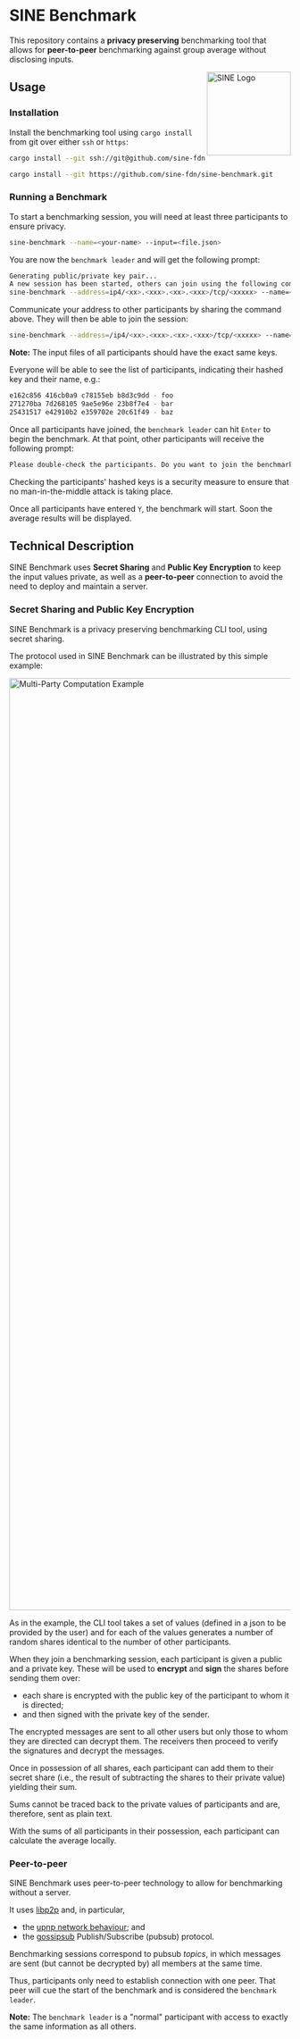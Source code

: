 # SINE Benchmark

This repository contains a **privacy preserving** benchmarking tool that allows for **peer-to-peer** benchmarking against group average without disclosing inputs.

<img alt="SINE Logo" height="150" align="right" src="https://user-images.githubusercontent.com/358580/204315360-9e4916df-5080-4e7c-bd5b-7e002309b9db.png">

## Usage

### Installation

Install the benchmarking tool using `cargo install` from git over either `ssh` or `https`:

```sh
cargo install --git ssh://git@github.com/sine-fdn/sine-benchmark.git
```

```sh
cargo install --git https://github.com/sine-fdn/sine-benchmark.git
```

### Running a Benchmark

To start a benchmarking session, you will need at least three participants to ensure privacy.

```sh
sine-benchmark --name=<your-name> --input=<file.json>
```

You are now the `benchmark leader` and will get the following prompt:

```sh
Generating public/private key pair...
A new session has been started, others can join using the following command:
sine-benchmark --address=ip4/<xx>.<xxx>.<xx>.<xxx>/tcp/<xxxxx> --name=<your_alias> --input=<file.json>
```

Communicate your address to other participants by sharing the command above. They will then be able to join the session:

```sh
sine-benchmark --address=/ip4/<xx>.<xxx>.<xx>.<xxx>/tcp/<xxxxx> --name=<your-name> --input=<file.json>
```

**Note:** The input files of all participants should have the exact same keys.

Everyone will be able to see the list of participants, indicating their hashed key and their name, e.g.:
```sh
e162c856 416cb0a9 c78155eb b8d3c9dd - foo
271270ba 7d268105 9ae5e96e 23b8f7e4 - bar
25431517 e42910b2 e359702e 20c61f49 - baz
```

Once all participants have joined, the `benchmark leader` can hit `Enter` to begin the benchmark. At that point, other participants will receive the following prompt:

```sh
Please double-check the participants. Do you want to join the benchmark? [Y/n]
```

Checking the participants' hashed keys is a security measure to ensure that no man-in-the-middle attack is taking place.

Once all participants have entered `Y`, the benchmark will start. Soon the average results will be displayed.

## Technical Description

SINE Benchmark uses **Secret Sharing** and **Public Key Encryption** to keep the input values private, as well as a **peer-to-peer** connection to avoid the need to deploy and maintain a server.

### Secret Sharing and Public Key Encryption

SINE Benchmark is a privacy preserving benchmarking CLI tool, using secret sharing.

The protocol used in SINE Benchmark can be illustrated by this simple example:

<img width="1670" alt="Multi-Party Computation Example" src="https://github.com/sine-fdn/sine-benchmark/assets/100690574/10619fc4-7f21-4127-8d29-2f5714203020">


As in the example, the CLI tool takes a set of values (defined in a json to be provided by the user) and for each of the values generates a number of random shares identical to the number of other participants.

When they join a benchmarking session, each participant is given a public and a private key. These will be used to **encrypt** and **sign** the shares before sending them over:
- each share is encrypted with the public key of the participant to whom it is directed;
- and then signed with the private key of the sender.

The encrypted messages are sent to all other users but only those to whom they are directed can decrypt them. The receivers then proceed to verify the signatures and decrypt the messages.

Once in possession of all shares, each participant can add them to their secret share (i.e., the result of subtracting the shares to their private value) yielding their sum.

Sums cannot be traced back to the private values of participants and are, therefore, sent as plain text.

With the sums of all participants in their possession, each participant can calculate the average locally.

### Peer-to-peer

SINE Benchmark uses peer-to-peer technology to allow for benchmarking without a server.

It uses [libp2p](https://github.com/libp2p/rust-libp2p) and, in particular,
- the [upnp network behaviour](https://github.com/libp2p/rust-libp2p/tree/master/examples/upnp); and
- the [gossipsub](https://github.com/libp2p/specs/tree/master/pubsub/gossipsub) Publish/Subscribe (pubsub) protocol.

Benchmarking sessions correspond to pubsub _topics_, in which messages are sent (but cannot be decrypted by) all members at the same time.

Thus, participants only need to establish connection with one peer. That peer will cue the start of the benchmark and is considered the `benchmark leader`.

**Note:** The `benchmark leader` is a "normal" participant with access to exactly the same information as all others.
